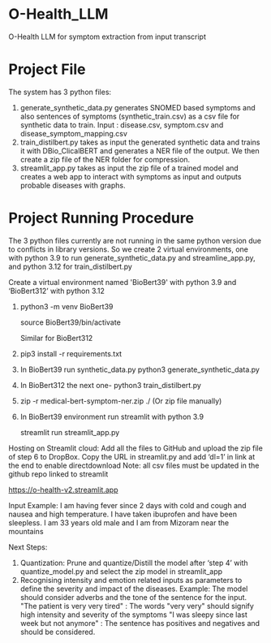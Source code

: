 # O-Health_LLM
O-Health LLM for symptom extraction from input transcript

# Project File
The system has 3 python files:
1. generate_synthetic_data.py generates SNOMED based symptoms and also sentences of symptoms (synthetic_train.csv) as a csv file for synthetic data to train. Input : disease.csv, symptom.csv and disease_symptom_mapping.csv
2. train_distilbert.py takes as input the generated synthetic data and trains it with DBio_ClicalBERT and generates a NER file of the output. We then create a zip file of the NER folder for compression.
3. streamlit_app.py takes as input the zip file of a trained model and creates a web app to interact with symptoms as input and outputs probable diseases with graphs.

# Project Running Procedure
The 3 python files currently are not running in the same python version due to conflicts in library versions. So we create 2 virtual environments, one with python 3.9 to run generate_synthetic_data.py and streamline_app.py, and python 3.12 for train_distilbert.py

Create a virtual environment named 'BioBert39' with python 3.9 and ‘BioBert312’ with python 3.12
1. python3 -m venv BioBert39

   source BioBert39/bin/activate

   Similar for BioBert312

2. pip3 install -r requirements.txt
3. In BioBert39 run synthetic_data.py
    python3 generate_synthetic_data.py
4. In BioBert312 the next one-
   python3 train_distilbert.py
5. zip -r medical-bert-symptom-ner.zip ./ (Or zip file manually)
6. In BioBert39 environment run streamlit with python 3.9

   streamlit run streamlit_app.py

Hosting on Streamlit cloud:
Add all the files to GitHub and upload the zip file of step 6 to DropBox. Copy the URL in streamlit.py and add ‘dl=1’ in link at the end to enable directdownload
Note: all csv files must be updated in the github repo linked to streamlit

https://o-health-v2.streamlit.app

Input Example:
I am having fever since 2 days with cold and cough and nausea and high temperature. I have taken ibuprofen and have been sleepless. I am 33 years old male and I am from Mizoram near the mountains

Next Steps:
1. Quantization: Prune and quantize/Distill the model after ‘step 4’ with quantize_model.py and select the zip model in streamlit_app
2. Recognising intensity and emotion related inputs as parameters to define the severity and impact of the diseases.
   Example: The model should consider adverbs and the tone of the sentence for the input.
   "The patient is very very tired" : The words "very very" should signify high intensity and severity of the symptoms
   "I was sleepy since last week but not anymore" : The sentence has positives and negatives and should be considered.



